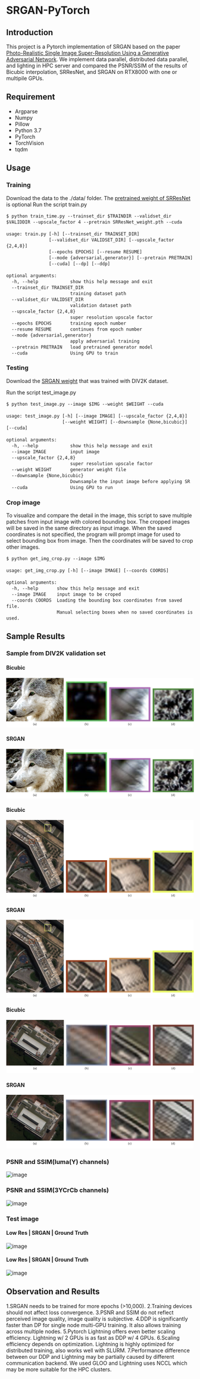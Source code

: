 SRGAN-PyTorch
============================
Introduction
----------------------------
This project is a Pytorch implementation of SRGAN based on the paper [Photo-Realistic Single Image Super-Resolution Using a Generative Adversarial Network](https://arxiv.org/abs/1609.04802). We implement data parallel, distributed data parallel, and lighting in HPC server and compared the PSNR\/SSIM of the results of Bicubic interpolation, SRResNet, and SRGAN on RTX8000 with one or multipile GPUs.

Requirement
----------------------------
* Argparse
* Numpy
* Pillow
* Python 3.7
* PyTorch
* TorchVision
* tqdm


Usage
----------------------------

### Training

Download the data to the ./data/ folder. The [pretrained weight of SRResNet](https://drive.google.com/file/d/126GzYaRBprQYju1g0WGVF_5UvbMIYkh3/view?usp=sharing) is optional
Run the script train.py
```
$ python train_time.py --trainset_dir $TRAINDIR --validset_dir $VALIDDIR --upscale_factor 4 --pretrain SRResNet_weight.pth --cuda

usage: train.py [-h] [--trainset_dir TRAINSET_DIR]
                [--validset_dir VALIDSET_DIR] [--upscale_factor {2,4,8}]
                [--epochs EPOCHS] [--resume RESUME]
                [--mode {adversarial,generator}] [--pretrain PRETRAIN]
                [--cuda] [--dp] [--ddp]

optional arguments:
  -h, --help            show this help message and exit
  --trainset_dir TRAINSET_DIR
                        training dataset path
  --validset_dir VALIDSET_DIR
                        validation dataset path
  --upscale_factor {2,4,8}
                        super resolution upscale factor
  --epochs EPOCHS       training epoch number
  --resume RESUME       continues from epoch number
  --mode {adversarial,generator}
                        apply adversarial training
  --pretrain PRETRAIN   load pretrained generator model
  --cuda                Using GPU to train
```

### Testing

Download the [SRGAN weight](https://drive.google.com/file/d/1dsa67sCyM29_Tor124KjP2vVYxO8sXD3/view?usp=sharing) that was trained with DIV2K dataset.

Run the script test_image.py

```
$ python test_image.py --image $IMG --weight $WEIGHT --cuda

usage: test_image.py [-h] [--image IMAGE] [--upscale_factor {2,4,8}]
                     [--weight WEIGHT] [--downsample {None,bicubic}] [--cuda]

optional arguments:
  -h, --help            show this help message and exit
  --image IMAGE         input image
  --upscale_factor {2,4,8}
                        super resolution upscale factor
  --weight WEIGHT       generator weight file
  --downsample {None,bicubic}
                        Downsample the input image before applying SR
  --cuda                Using GPU to run
```

### Crop image

To visualize and compare the detail in the image, this script to save multiple patches from input image with colored bounding box. The cropped images will be saved in the same directory as input image. When the saved coordinates is not specified, the program will prompt image for used to select bounding box from image. Then the coordinates will be saved to crop other images.


```
$ python get_img_crop.py --image $IMG

usage: get_img_crop.py [-h] [--image IMAGE] [--coords COORDS]

optional arguments:
  -h, --help       show this help message and exit
  --image IMAGE    input image to be croped
  --coords COORDS  Loading the bounding box coordinates from saved file.
                   Manual selecting boxes when no saved coordinates is used.
```

Sample Results
----------------------------
### Sample from DIV2K validation set  

#### Bicubic
![sample1_lr](https://github.com/Maggiking/SRGAN-PyTorch/blob/master/images/sample1_lr.png "Bicubic")   

#### SRGAN
![sample1_sr](https://github.com/Maggiking/SRGAN-PyTorch/blob/master/images/sample1_sr.png "SRGAN")   

#### Bicubic
![sample2_lr](https://github.com/Maggiking/SRGAN-PyTorch/blob/master/images/sample2_lr.png "Bicubic")   

#### SRGAN
![sample2_sr](https://github.com/Maggiking/SRGAN-PyTorch/blob/master/images/sample2_sr.png "SRGAN")    

#### Bicubic
![sample3_lr](https://github.com/Maggiking/SRGAN-PyTorch/blob/master/images/sample3_lr.png "Bicubic")   

#### SRGAN
![sample3_sr](https://github.com/Maggiking/SRGAN-PyTorch/blob/master/images/sample3_sr.png "SRGAN")   

### PSNR and SSIM(luma(Y) channels)
![image](https://user-images.githubusercontent.com/58716946/208552766-35d1867e-bd60-4313-98ee-8fcb2253ec80.png)

### PSNR and SSIM(3YCrCb channels)
![image](https://user-images.githubusercontent.com/58716946/208552824-8f8c1c34-7e5f-4b2e-9f09-98da3b618152.png)


### Test image   

#### Low Res | SRGAN | Ground Truth
![image](https://user-images.githubusercontent.com/58716946/208553045-5c9d8286-dca1-4091-b244-3a09b6a0f2a7.png)

#### Low Res | SRGAN | Ground Truth
![image](https://user-images.githubusercontent.com/58716946/208553111-7b22c473-3c03-48be-8ca0-24c6203ddbbb.png)

Observation and Results
----------------------------
1.SRGAN needs to be trained for more epochs (>10,000).
2.Training devices should not affect loss convergence.
3.PSNR and SSIM do not reflect perceived image quality, image quality is subjective.
4.DDP is significantly faster than DP for single node multi-GPU training. It also allows training across multiple nodes.
5.Pytorch Lightning offers even better scaling efficiency. Lightning w/ 2 GPUs is as fast as DDP w/ 4 GPUs.
6.Scaling efficiency depends on optimization. Lightning is highly optimized for distributed training, also works well with SLURM.
7.Performance difference between our DDP and Lightning may be partially caused by different communication backend. We used GLOO and Lightning uses NCCL which may be more suitable for the HPC clusters.




